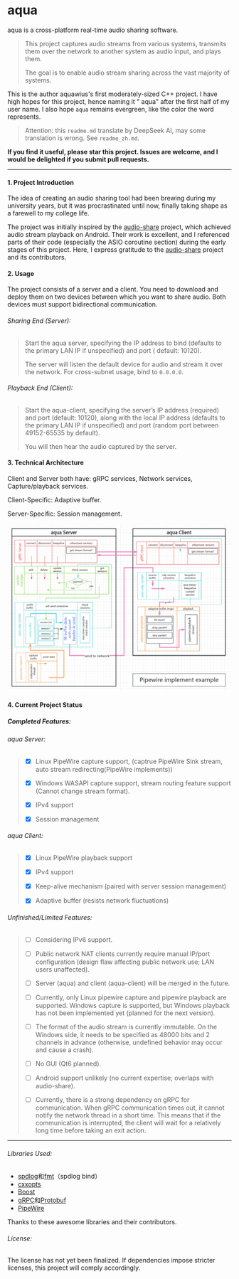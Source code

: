 # aqua

aqua is a cross-platform real-time audio sharing software.

> This project captures audio streams from various systems, transmits them over the network to another system as audio
> input, and plays them.
>
> The goal is to enable audio stream sharing across the vast majority of systems.

This is the author aquawius's first moderately-sized C++ project. I have high hopes for this project, hence naming it "
aqua" after the first half of my user name. I also hope `aqua` remains evergreen, like the color the word represents.

> Attention: this `readme.md` translate by DeepSeek AI, may some translation is wrong. See `readme_zh.md`.

**If you find it useful, please star this project. Issues are welcome, and I would be delighted if you submit pull
requests.**

---

#### 1. Project Introduction

The idea of creating an audio sharing tool had been brewing during my university years, but it was procrastinated until
now, finally taking shape as a farewell to my college life.

The project was initially inspired by the [audio-share](https://github.com/mkckr0/audio-share) project, which achieved
audio stream playback on Android. Their work is excellent, and I referenced parts of their code (especially the ASIO
coroutine section) during the early stages of this project. Here, I express gratitude to
the [audio-share](https://github.com/mkckr0/audio-share) project and its contributors.

#### 2. Usage

The project consists of a server and a client. You need to download and deploy them on two devices between which you
want to share audio. Both devices must support bidirectional communication.

###### Sharing End (Server):

> Start the aqua server, specifying the IP address to bind (defaults to the primary LAN IP if unspecified) and port (
> default: 10120).
>
> The server will listen the default device for audio and stream it over the network. For cross-subnet usage, bind to
`0.0.0.0`.

###### Playback End (Client):

> Start the aqua-client, specifying the server’s IP address (required) and port (default: 10120), along with the local
> IP address (defaults to the primary LAN IP if unspecified) and port (random port between 49152-65535 by default).
>
> You will then hear the audio captured by the server.
>

#### 3. Technical Architecture

Client and Server both have: gRPC services, Network services, Capture/playback services.

Client-Specific: Adaptive buffer.

Server-Specific: Session management.

![image-20250207211847020](./readme.assets/image-20250207211847020.png)

#### 4. Current Project Status

##### Completed Features:

###### aqua Server:

> - [x] Linux PipeWire capture support, (captrue PipeWire Sink stream, auto stream redirecting(PipeWire implements))
>
> - [x] Windows WASAPI capture support, stream routing feature support (Cannot change stream format).
>
> - [x] IPv4 support
>
> - [x] Session management

###### aqua Client:

> - [x] Linux PipeWire playback support
>
> - [x] IPv4 support
>
> - [x] Keep-alive mechanism (paired with server session management)
>
> - [x] Adaptive buffer (resists network fluctuations)

###### Unfinished/Limited Features:

> - [ ] Considering IPv6 support.
>
> - [ ] Public network NAT clients currently require manual IP/port configuration (design flaw affecting public network
    use; LAN users unaffected).
>
> - [ ] Server (aqua) and client (aqua-client) will be merged in the future.
>
> - [ ] Currently, only Linux pipewire capture and pipewire playback are supported. Windows capture is supported, but
    Windows playback has not been implemented yet (planned for the next version).
>
> - [ ] The format of the audio stream is currently immutable. On the Windows side, it needs to be specified as 48000
    bits and 2 channels in advance (otherwise, undefined behavior may occur and cause a crash).
>
> - [ ] No GUI (Qt6 planned).
>
> - [ ] Android support unlikely (no current expertise; overlaps with audio-share).
>
> - [ ] Currently, there is a strong dependency on gRPC for communication. When gRPC communication times out, it cannot
    notify the network thread in a short time. This means that if the communication is interrupted, the client will wait
    for a relatively long time before taking an exit action.


---

###### Libraries Used:

- [spdlog](https://github.com/gabime/spdlog)和[fmt](https://github.com/fmtlib/fmt)（spdlog bind）
- [cxxopts](https://github.com/jarro2783/cxxopts)
- [Boost](https://www.boost.org/)
- [gRPC](https://github.com/grpc/grpc)和[Protobuf](https://github.com/protocolbuffers/protobuf)
- [PipeWire](https://www.pipewire.org/)

Thanks to these awesome libraries and their contributors.

###### License:

The license has not yet been finalized. If dependencies impose stricter licenses, this project will comply accordingly.
